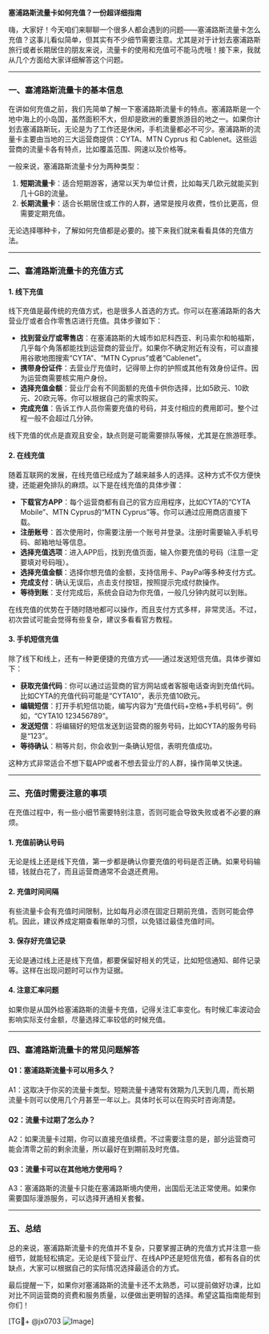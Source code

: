 **塞浦路斯流量卡如何充值？一份超详细指南**

嗨，大家好！今天咱们来聊聊一个很多人都会遇到的问题——塞浦路斯流量卡怎么充值？这事儿看似简单，但其实有不少细节需要注意。尤其是对于计划去塞浦路斯旅行或者长期居住的朋友来说，流量卡的使用和充值可不能马虎哦！接下来，我就从几个方面给大家详细解答这个问题。

---

### 一、塞浦路斯流量卡的基本信息

在讲如何充值之前，我们先简单了解一下塞浦路斯流量卡的特点。塞浦路斯是一个地中海上的小岛国，虽然面积不大，但却是欧洲的重要旅游目的地之一。如果你计划去塞浦路斯玩，无论是为了工作还是休闲，手机流量都必不可少。塞浦路斯的流量卡主要由当地的三大运营商提供：CYTA、MTN Cyprus 和 Cablenet。这些运营商的流量卡各有特点，比如覆盖范围、网速以及价格等。

一般来说，塞浦路斯流量卡分为两种类型：
1. **短期流量卡**：适合短期游客，通常以天为单位计费，比如每天几欧元就能买到几十GB的流量。
2. **长期流量卡**：适合长期居住或工作的人群，通常是按月收费，性价比更高，但需要定期充值。

无论选择哪种卡，了解如何充值都是必要的。接下来我们就来看看具体的充值方法。

---

### 二、塞浦路斯流量卡的充值方式

#### 1. 线下充值
线下充值是最传统的充值方式，也是很多人首选的方式。你可以在塞浦路斯的各大营业厅或者合作零售店进行充值。具体步骤如下：

- **找到营业厅或零售店**：在塞浦路斯的大城市如尼科西亚、利马索尔和帕福斯，几乎每个角落都能找到运营商的营业厅。如果你不确定附近有没有，可以直接用谷歌地图搜索“CYTA”、“MTN Cyprus”或者“Cablenet”。
- **携带身份证件**：去营业厅充值时，记得带上你的护照或其他有效身份证件。因为运营商需要核实用户身份。
- **选择充值金额**：营业厅会有不同面额的充值卡供你选择，比如5欧元、10欧元、20欧元等。你可以根据自己的需求购买。
- **完成充值**：告诉工作人员你需要充值的号码，并支付相应的费用即可。整个过程一般不会超过几分钟。

线下充值的优点是直观且安全，缺点则是可能需要排队等候，尤其是在旅游旺季。

#### 2. 在线充值
随着互联网的发展，在线充值已经成为了越来越多人的选择。这种方式不仅方便快捷，还能避免排队的麻烦。以下是在线充值的具体步骤：

- **下载官方APP**：每个运营商都有自己的官方应用程序，比如CYTA的“CYTA Mobile”、MTN Cyprus的“MTN Cyprus”等。你可以通过应用商店直接下载。
- **注册账号**：首次使用时，你需要注册一个账号并登录。注册时需要输入手机号码、邮箱地址等信息。
- **选择充值选项**：进入APP后，找到充值页面，输入你要充值的号码（注意一定要填对号码哦）。
- **选择充值金额**：选择你想充值的金额，支持信用卡、PayPal等多种支付方式。
- **完成支付**：确认无误后，点击支付按钮，按照提示完成付款操作。
- **等待到账**：支付完成后，系统会自动为你充值，一般几分钟内就可以到账。

在线充值的优势在于随时随地都可以操作，而且支付方式多样，非常灵活。不过，初次尝试可能会觉得有些复杂，建议多看看官方教程。

#### 3. 手机短信充值
除了线下和线上，还有一种更便捷的充值方式——通过发送短信充值。具体步骤如下：

- **获取充值代码**：你可以通过运营商的官方网站或者客服电话查询到充值代码。比如CYTA的充值代码可能是“CYTA10”，表示充值10欧元。
- **编辑短信**：打开手机短信功能，编写内容为“充值代码+空格+手机号码”。例如，“CYTA10 123456789”。
- **发送短信**：将编辑好的短信发送到运营商的服务号码，比如CYTA的服务号码是“123”。
- **等待确认**：稍等片刻，你会收到一条确认短信，表明充值成功。

这种方式非常适合不想下载APP或者不想去营业厅的人群，操作简单又快速。

---

### 三、充值时需要注意的事项

在充值过程中，有一些小细节需要特别注意，否则可能会导致失败或者不必要的麻烦。

#### 1. 充值前确认号码
无论是线上还是线下充值，第一步都是确认你要充值的号码是否正确。如果号码输错，钱就白花了，而且运营商通常不会退还费用。

#### 2. 充值时间间隔
有些流量卡会有充值时间限制，比如每月必须在固定日期前充值，否则可能会停机。因此，建议养成定期查看账单的习惯，以免错过最佳充值时间。

#### 3. 保存好充值记录
无论是通过线上还是线下充值，都要保留好相关的凭证，比如短信通知、邮件记录等。这样在出现问题时可以作为证据。

#### 4. 注意汇率问题
如果你是从国外给塞浦路斯的流量卡充值，记得关注汇率变化。有时候汇率波动会影响实际支付金额，尽量选择汇率较低的时候充值。

---

### 四、塞浦路斯流量卡的常见问题解答

#### Q1：塞浦路斯流量卡可以用多久？
A1：这取决于你买的流量卡类型。短期流量卡通常有效期为几天到几周，而长期流量卡则可以使用几个月甚至一年以上。具体时长可以在购买时咨询清楚。

#### Q2：流量卡过期了怎么办？
A2：如果流量卡过期，你可以直接充值续费。不过需要注意的是，部分运营商可能会清零之前的剩余流量，所以最好在到期前及时充值。

#### Q3：流量卡可以在其他地方使用吗？
A3：塞浦路斯的流量卡只能在塞浦路斯境内使用，出国后无法正常使用。如果你需要国际漫游服务，可以选择开通相关套餐。

---

### 五、总结

总的来说，塞浦路斯流量卡的充值并不复杂，只要掌握正确的充值方式并注意一些细节，就能轻松搞定。无论是线下营业厅、在线APP还是短信充值，都有各自的优缺点，大家可以根据自己的实际情况选择最适合的方式。

最后提醒一下，如果你对塞浦路斯的流量卡还不太熟悉，可以提前做好功课，比如对比不同运营商的资费和服务质量，以便做出更明智的选择。希望这篇指南能帮到你们！

[TG💪+ @jx0703 ![Image](https://github.com/user-attachments/assets/dbca1d08-cadb-493c-b0ec-ad6f7a83f270)]